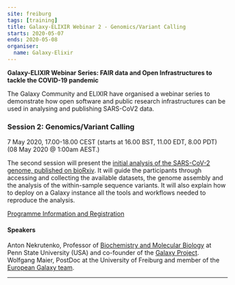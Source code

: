```yaml
---
site: freiburg
tags: [training]
title: Galaxy-ELIXIR Webinar 2 - Genomics/Variant Calling
starts: 2020-05-07
ends: 2020-05-08
organiser:
  name: Galaxy-Elixir
---
```

**Galaxy-ELIXIR Webinar Series: FAIR data and Open Infrastructures to tackle the COVID-19 pandemic**

The Galaxy Community and ELIXIR have organised a webinar series to demonstrate how open software and public research infrastructures can be used in analysing and publishing SARS-CoV2 data.

### Session 2: Genomics/Variant Calling
7 May 2020, 17.00-18.00 CEST (starts at 16.00 BST, 11.00 EDT, 8.00 PDT) (08 May 2020 @ 1:00am AEST.)

The second session will present the [initial analysis of the SARS-CoV-2 genome, published on bioRxiv](https://doi.org/10.1101/2020.02.21.959973). It will guide the participants through accessing and collecting the available datasets, the genome assembly and the analysis of the within-sample sequence variants. It will also explain how to deploy on a Galaxy instance all the tools and workflows needed to reproduce the analysis.

<a href="https://elixir-europe.org/events/webinar-galaxy-elixir-covid19" target="_blank">Programme Information and Registration</a>

#### Speakers

Anton Nekrutenko, Professor of [Biochemistry and Molecular Biology](http://bmb.psu.edu/) at Penn State University (USA) and co-founder of the [Galaxy Project](https://galaxyproject.org). <br/>
Wolfgang Maier, PostDoc at the University of Freiburg and member of the [European Galaxy team](https://usegalaxy-eu.github.io/freiburg/people).

---
